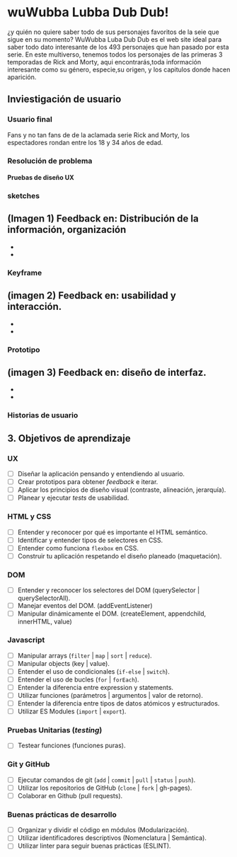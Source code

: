 # wuWubba Lubba Dub Dub!
¿y quién no quiere saber todo de sus personajes favoritos de la seie que sigue en su momento?
WuWubba Luba Dub Dub es el web site ideal para saber todo dato interesante de los 493 personajes que han pasado por esta serie.
En este multiverso, tenemos todos los personajes de las primeras 3 temporadas de Rick and Morty, aqui encontrarás,toda información interesante como su género, especie,su origen, y los capitulos donde hacen aparición.

## Inviestigación de usuario

### Usuario final

Fans y no tan fans de de la aclamada serie Rick and Morty, los espectadores rondan entre los 18 y 34 años de edad.

### Resolución de problema

#### Pruebas de diseño UX

### sketches
(Imagen 1)
Feedback en: Distribución de la información, organización
-
-
-

### Keyframe
(imagen 2)
Feedback en: usabilidad y interacción.
-
-
-

### Prototipo
(imagen 3)
Feedback en: diseño de interfaz.
-
-
-

### Historias de usuario



## 3. Objetivos de aprendizaje
### UX

- [ ] Diseñar la aplicación pensando y entendiendo al usuario.
- [ ] Crear prototipos para obtener _feedback_ e iterar.
- [ ] Aplicar los principios de diseño visual (contraste, alineación, jerarquía).
- [ ] Planear y ejecutar _tests_ de usabilidad.

### HTML y CSS

- [ ] Entender y reconocer por qué es importante el HTML semántico.
- [ ] Identificar y entender tipos de selectores en CSS.
- [ ] Entender como funciona `flexbox` en CSS.
- [ ] Construir tu aplicación respetando el diseño planeado (maquetación).

### DOM

- [ ] Entender y reconocer los selectores del DOM (querySelector | querySelectorAll).
- [ ] Manejar eventos del DOM. (addEventListener)
- [ ] Manipular dinámicamente el DOM. (createElement, appendchild, innerHTML, value)

### Javascript

- [ ] Manipular arrays (`filter` | `map` | `sort` | `reduce`).
- [ ] Manipular objects (key | value).
- [ ] Entender el uso de condicionales (`if-else` | `switch`).
- [ ] Entender el uso de bucles (`for` | `forEach`).
- [ ] Entender la diferencia entre expression y statements.
- [ ] Utilizar funciones (parámetros | argumentos | valor de retorno).
- [ ] Entender la diferencia entre tipos de datos atómicos y estructurados.
- [ ] Utilizar ES Modules (`import` | `export`).

### Pruebas Unitarias (_testing_)
- [ ] Testear funciones (funciones puras).

### Git y GitHub
- [ ] Ejecutar comandos de git (`add` | `commit` | `pull` | `status` | `push`).
- [ ] Utilizar los repositorios de GitHub (`clone` | `fork` | gh-pages).
- [ ] Colaborar en Github (pull requests).

### Buenas prácticas de desarrollo
- [ ] Organizar y dividir el código en módulos (Modularización).
- [ ] Utilizar identificadores descriptivos (Nomenclatura | Semántica).
- [ ] Utilizar linter para seguir buenas prácticas (ESLINT).
